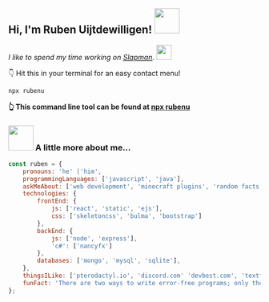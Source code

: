 <h2>Hi, I'm Ruben Uijtdewilligen! <img src="https://media.giphy.com/media/12oufCB0MyZ1Go/giphy.gif" width="50"></h2>
<p><em>I like to spend my time working on <a href="https://slapman.xyz/">Slapman</a>. <img src="https://media.giphy.com/media/WUlplcMpOCEmTGBtBW/giphy.gif" width="30"> 
</em></p>

👇 Hit this in your terminal for an easy contact menu!

```bash
npx rubenu
```
**👆 This command line tool can be found at [npx rubenu](https://github.com/RenderMelon/npx-card)**

### <img src="https://media.giphy.com/media/VgCDAzcKvsR6OM0uWg/giphy.gif" width="50"> A little more about me...
```javascript
const ruben = {
    pronouns: 'he' |'him',
    programmingLanguages: ['javascript', 'java'],
    askMeAbout: ['web development', 'minecraft plugins', 'random facts'],
    technologies: {
        frontEnd: {
            js: ['react', 'static', 'ejs'],
            css: ['skeletoncss', 'bulma', 'bootstrap']
        },
        backEnd: {
            js: ['node', 'express'],
            'c#': ['nancyfx']
        },
        databases: ['mongo', 'mysql', 'sqlite'],
    },
    thingsILike: ['pterodactyl.io', 'discord.com' 'devbest.com', 'textfancy.com', 'thatgeek.dev'],
    funFact: 'There are two ways to write error-free programs; only the third one works'
};
```
